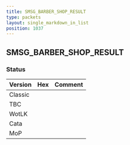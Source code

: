 ```yaml
---
title: SMSG_BARBER_SHOP_RESULT
type: packets
layout: single_markdown_in_list
position: 1037
---
```


## SMSG_BARBER_SHOP_RESULT

### Status

Version    | Hex        | Comment
---------- | ---------- | ----------
Classic    |            |
TBC        |            |
WotLK      |            |
Cata       |            |
MoP        |            |